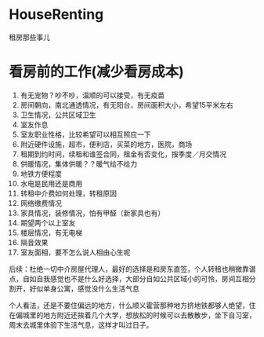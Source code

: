 # HouseRenting
租房那些事儿

# 看房前的工作(减少看房成本)
1. 有无宠物？吵不吵，温顺的可以接受，有无疫苗
2. 房间朝向，南北通透情况，有无阳台，房间面积大小，希望15平米左右
3. 卫生情况，公共区域卫生
4. 室友作息
5. 室友职业性格，比较希望可以相互照应一下
6. 附近硬件设施，超市，便利店，买菜的地方，医院，商场
7. 租期到约时间，续租和谁签合同，租金有否变化，按季度／月交情况
8. 供暖情况，集体供暖？？暖气给不给力
9. 地铁方便程度
10. 水电是民用还是商用
11. 转租中介费如何处理，转租原因
12. 网络缴费情况
13. 家具情况，装修情况，怕有甲醛（新家具也有）
14. 期望两个以上室友
15. 楼层情况，有无电梯
16. 隔音效果
17. 室友面相，要不怎么说人相由心生呢


后续：杜绝一切中介房屋代理人，最好的选择是和房东直签，个人转租也稍微靠谱点，自如自我感觉也不是什么好选择，大部分自如公共区域小的可怜，房间互相分割开，好似单身公寓，感觉没什么生活气息


个人看法，还是不要住偏远的地方，什么顺义霍营那种地方挤地铁都够人绝望，住在偏城里的地方附近还挨着几个大学，想放松的时候可以去散散步，坐下自习室，周末去城里体验下生活气息，这样才叫过日子。
